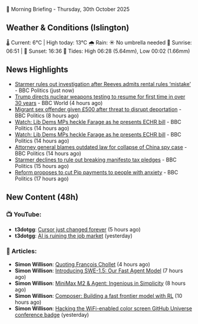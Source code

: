 🌅 Morning Briefing - Thursday, 30th October 2025

## Weather & Conditions (Islington)

🌡️ Current: 6°C | High today: 13°C
🌧️ Rain: ☀️ No umbrella needed
🌅 Sunrise: 06:51 | 🌇 Sunset: 16:36
🌊 Tides: High 06:28 (5.64mm), Low 00:02 (1.66mm)

## News Highlights

- [Starmer rules out investigation after Reeves admits rental rules ‘mistake’](https://www.bbc.com/news/articles/cd04d0yxnrvo?at_medium=RSS&at_campaign=rss) - BBC Politics (just now)
- [Trump directs nuclear weapons testing to resume for first time in over 30 years](https://www.bbc.com/news/articles/c4gzq2p0yk4o?at_medium=RSS&at_campaign=rss) - BBC World (4 hours ago)
- [Migrant sex offender given £500 after threat to disrupt deportation](https://www.bbc.com/news/articles/cly9rxlvp85o?at_medium=RSS&at_campaign=rss) - BBC Politics (8 hours ago)
- [Watch: Lib Dems MPs heckle Farage as he presents ECHR bill](https://www.bbc.com/news/videos/c1m3pvg45n2o?at_medium=RSS&at_campaign=rss) - BBC Politics (14 hours ago)
- [Watch: Lib Dems MPs heckle Farage as he presents ECHR bill](https://www.bbc.com/news/videos/c1m3pvg45n2o?at_medium=RSS&at_campaign=rss) - BBC Politics (14 hours ago)
- [Attorney general blames outdated law for collapse of China spy case](https://www.bbc.com/news/articles/cn972plvv43o?at_medium=RSS&at_campaign=rss) - BBC Politics (14 hours ago)
- [Starmer declines to rule out breaking manifesto tax pledges](https://www.bbc.com/news/articles/cz7p15z1y45o?at_medium=RSS&at_campaign=rss) - BBC Politics (15 hours ago)
- [Reform proposes to cut Pip payments to people with anxiety](https://www.bbc.com/news/articles/cze6r2zk5d3o?at_medium=RSS&at_campaign=rss) - BBC Politics (17 hours ago)

## New Content (48h)
### 📺 YouTube:

- **t3dotgg**: [Cursor just changed forever](https://www.youtube.com/watch?v=VgtfpTGJmHQ) (5 hours ago)
- **t3dotgg**: [AI is ruining the job market](https://www.youtube.com/watch?v=EiPYgiu8-Hc) (yesterday)

### 📝 Articles:

- **Simon Willison**: [Quoting François Chollet](https://simonwillison.net/2025/Oct/30/francois-chollet/#atom-everything) (4 hours ago)
- **Simon Willison**: [Introducing SWE-1.5: Our Fast Agent Model](https://simonwillison.net/2025/Oct/29/swe-15/#atom-everything) (7 hours ago)
- **Simon Willison**: [MiniMax M2 & Agent: Ingenious in Simplicity](https://simonwillison.net/2025/Oct/29/minimax-m2/#atom-everything) (8 hours ago)
- **Simon Willison**: [Composer: Building a fast frontier model with RL](https://simonwillison.net/2025/Oct/29/cursor-composer/#atom-everything) (10 hours ago)
- **Simon Willison**: [Hacking the WiFi-enabled color screen GitHub Universe conference badge](https://simonwillison.net/2025/Oct/28/github-universe-badge/#atom-everything) (yesterday)
